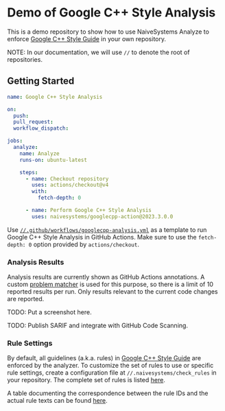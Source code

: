 # Demo of Google C++ Style Analysis

This is a demo repository to show how to use NaiveSystems Analyze to enforce
[Google C++ Style Guide](https://google.github.io/styleguide/cppguide.html)
in your own repository.

NOTE:
In our documentation, we will use `//` to denote the root of repositories.

## Getting Started

```yaml
name: Google C++ Style Analysis

on:
  push:
  pull_request:
  workflow_dispatch:

jobs:
  analyze:
    name: Analyze
    runs-on: ubuntu-latest

    steps:
      - name: Checkout repository
        uses: actions/checkout@v4
        with:
          fetch-depth: 0

      - name: Perform Google C++ Style Analysis
        uses: naivesystems/googlecpp-action@2023.3.0.0
```

Use [`//.github/workflows/googlecpp-analysis.yml`](https://github.com/naivesystems/googlecpp-demo/blob/main/.github/workflows/googlecpp-analysis.yml)
as a template to run Google C++ Style Analysis in GitHub Actions. Make sure
to use the `fetch-depth: 0` option provided by `actions/checkout`.

### Analysis Results

Analysis results are currently shown as GitHub Actions annotations. A custom
[problem matcher](https://github.com/naivesystems/googlecpp-image/blob/main/matcher.json)
is used for this purpose, so there is a limit of 10 reported results per run.
Only results relevant to the current code changes are reported.

TODO:
Put a screenshot here.

TODO:
Publish SARIF and integrate with GitHub Code Scanning.

### Rule Settings

By default, all guidelines (a.k.a. rules) in [Google C++ Style Guide](https://google.github.io/styleguide/cppguide.html)
are enforced by the analyzer. To customize the set of rules to use or specific
rule settings, create a configuration file at `//.naivesystems/check_rules` in
your repository. The complete set of rules is listed [here](https://github.com/naivesystems/googlecpp-image/blob/main/google_cpp.check_rules.txt).

A table documenting the correspondence between the rule IDs and the actual rule
texts can be found [here](https://github.com/naivesystems/googlecpp/blob/main/google_cpp.check_rules.md).
